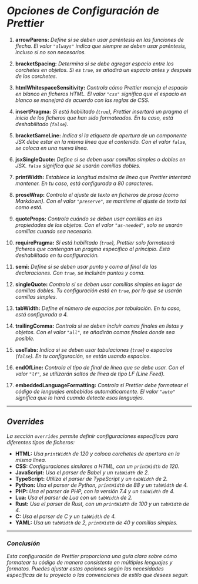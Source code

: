 <!-- Autor: Daniel Benjamin Perez Morales -->
<!-- GitHub: https://github.com/DanielBenjaminPerezMoralesDev13 -->
<!-- Gitlab: https://gitlab.com/DanielBenjaminPerezMoralesDev13 -->
<!-- Correo electrónico: danielperezdev@proton.me -->

# ***Opciones de Configuración de Prettier***

1. **arrowParens:** *Define si se deben usar paréntesis en las funciones de flecha. El valor `"always"` indica que siempre se deben usar paréntesis, incluso si no son necesarios.*

2. **bracketSpacing:** *Determina si se debe agregar espacio entre los corchetes en objetos. Si es `true`, se añadirá un espacio antes y después de los corchetes.*

3. **htmlWhitespaceSensitivity:** *Controla cómo Prettier maneja el espacio en blanco en ficheros HTML. El valor `"css"` significa que el espacio en blanco se manejará de acuerdo con las reglas de CSS.*

4. **insertPragma:** *Si está habilitado (`true`), Prettier insertará un pragma al inicio de los ficheros que han sido formateados. En tu caso, está deshabilitado (`false`).*

5. **bracketSameLine:** *Indica si la etiqueta de apertura de un componente JSX debe estar en la misma línea que el contenido. Con el valor `false`, se coloca en una nueva línea.*

6. **jsxSingleQuote:** *Define si se deben usar comillas simples o dobles en JSX. `false` significa que se usarán comillas dobles.*

7. **printWidth:** *Establece la longitud máxima de línea que Prettier intentará mantener. En tu caso, está configurada a 80 caracteres.*

8. **proseWrap:** *Controla el ajuste de texto en ficheros de prosa (como Markdown). Con el valor `"preserve"`, se mantiene el ajuste de texto tal como está.*

9. **quoteProps:** *Controla cuándo se deben usar comillas en las propiedades de los objetos. Con el valor `"as-needed"`, solo se usarán comillas cuando sea necesario.*

10. **requirePragma:** *Si está habilitado (`true`), Prettier solo formateará ficheros que contengan un pragma específico al principio. Está deshabilitado en tu configuración.*

11. **semi:** *Define si se deben usar punto y coma al final de las declaraciones. Con `true`, se incluirán puntos y coma.*

12. **singleQuote:** *Controla si se deben usar comillas simples en lugar de comillas dobles. Tu configuración está en `true`, por lo que se usarán comillas simples.*

13. **tabWidth:** *Define el número de espacios por tabulación. En tu caso, está configurada a 4.*

14. **trailingComma:** *Controla si se deben incluir comas finales en listas y objetos. Con el valor `"all"`, se añadirán comas finales donde sea posible.*

15. **useTabs:** *Indica si se deben usar tabulaciones (`true`) o espacios (`false`). En tu configuración, se están usando espacios.*

16. **endOfLine:** *Controla el tipo de final de línea que se debe usar. Con el valor `"lf"`, se utilizarán saltos de línea de tipo LF (Line Feed).*

17. **embeddedLanguageFormatting:** *Controla si Prettier debe formatear el código de lenguajes embebidos automáticamente. El valor `"auto"` significa que lo hará cuando detecte esos lenguajes.*

---

## ***Overrides***

*La sección `overrides` permite definir configuraciones específicas para diferentes tipos de ficheros:*

- **HTML:** *Usa `printWidth` de 120 y coloca corchetes de apertura en la misma línea.*
- **CSS:** *Configuraciones similares a HTML, con un `printWidth` de 120.*
- **JavaScript:** *Usa el parser de Babel y un `tabWidth` de 2.*
- **TypeScript:** *Utiliza el parser de TypeScript y un `tabWidth` de 2.*
- **Python:** *Usa el parser de Python, `printWidth` de 88 y un `tabWidth` de 4.*
- **PHP:** *Usa el parser de PHP, con la versión 7.4 y un `tabWidth` de 4.*
- **Lua:** *Usa el parser de Lua con un `tabWidth` de 2.*
- **Rust:** *Usa el parser de Rust, con un `printWidth` de 100 y un `tabWidth` de 4.*
- **C:** *Usa el parser de C y un `tabWidth` de 4.*
- **YAML:** *Usa un `tabWidth` de 2, `printWidth` de 40 y comillas simples.*

---

### ***Conclusión***

*Esta configuración de Prettier proporciona una guía clara sobre cómo formatear tu código de manera consistente en múltiples lenguajes y formatos. Puedes ajustar estas opciones según las necesidades específicas de tu proyecto o las convenciones de estilo que desees seguir.*
